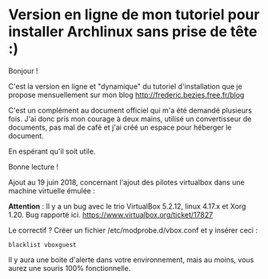 # Version en ligne de mon tutoriel pour installer Archlinux sans prise de tête :)

Bonjour !

C'est la version en ligne et "dynamique" du tutoriel d'installation que je propose mensuellement sur mon blog <http://frederic.bezies.free.fr/blog>

C'est un complément au document officiel qui m'a été demandé plusieurs fois. J'ai donc pris mon courage à deux mains, utilisé un convertisseur de documents, pas mal de café et j'ai créé un espace pour héberger le document.

En espérant qu'il soit utile.

Bonne lecture !

Ajout au 19 juin 2018, concernant l'ajout des pilotes virtualbox dans une machine virtuelle émulée :

**Attention** : Il y a un bug avec le trio VirtualBox 5.2.12, linux 4.17.x et Xorg 1.20. Bug rapporté ici. https://www.virtualbox.org/ticket/17827

Le correctif ? Créer un fichier /etc/modprobe.d/vbox.conf et y insérer ceci :

```
blacklist vboxguest
```

Il y aura une boite d'alerte dans votre environnement, mais au moins, vous aurez une souris 100% fonctionnelle.
